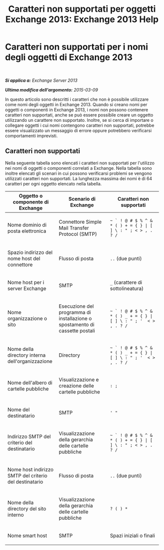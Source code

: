 ﻿---
title: 'Caratteri non supportati per oggetti Exchange 2013: Exchange 2013 Help'
TOCTitle: Caratteri non supportati per i nomi degli oggetti di Exchange 2013
ms:assetid: 76fa4e23-f0f6-473b-9227-70ded907578f
ms:mtpsurl: https://technet.microsoft.com/it-it/library/Dn169553(v=EXCHG.150)
ms:contentKeyID: 54652874
ms.date: 05/22/2018
mtps_version: v=EXCHG.150
ms.translationtype: MT
---

# Caratteri non supportati per i nomi degli oggetti di Exchange 2013

 

_**Si applica a:** Exchange Server 2013_

_**Ultima modifica dell'argomento:** 2015-03-09_

In questo articolo sono descritti i caratteri che non è possibile utilizzare come nomi degli oggetti in Exchange 2013. Quando si creano nomi per oggetti o componenti in Exchange 2013, i nomi non possono contenere caratteri non supportati, anche se può essere possibile creare un oggetto utilizzando un carattere non supportato. Inoltre, se si cerca di importare o collegare oggetti i cui nomi contengono caratteri non supportati, potrebbe essere visualizzato un messaggio di errore oppure potrebbero verificarsi comportamenti imprevisti.

## Caratteri non supportati

Nella seguente tabella sono elencati i caratteri non supportati per l'utilizzo nei nomi di oggetti o componenti correlati a Exchange. Nella tabella sono inoltre elencati gli scenari in cui possono verificarsi problemi se vengono utilizzati caratteri non supportati. La lunghezza massima dei nomi è di 64 caratteri per ogni oggetto elencato nella tabella.


<table>
<colgroup>
<col style="width: 33%" />
<col style="width: 33%" />
<col style="width: 33%" />
</colgroup>
<thead>
<tr class="header">
<th>Oggetto o componente di Exchange</th>
<th>Scenario di Exchange</th>
<th>Caratteri non supportati</th>
</tr>
</thead>
<tbody>
<tr class="odd">
<td><p>Nome dominio di posta elettronica</p></td>
<td><p>Connettore Simple Mail Transfer Protocol (SMTP)</p></td>
<td><p><code>~ ` ! @ # $ % ^ &amp; * ( ) + = { } | [ ] \ : &quot; ; &lt; &gt; , . ? /</code></p></td>
</tr>
<tr class="even">
<td><p>Spazio indirizzo del nome host del connettore</p></td>
<td><p>Flusso di posta</p></td>
<td><p><code>..</code> (due punti)</p></td>
</tr>
<tr class="odd">
<td><p>Nome host per i server Exchange</p></td>
<td><p>SMTP</p></td>
<td><p><code>_</code> (carattere di sottolineatura)</p></td>
</tr>
<tr class="even">
<td><p>Nome organizzazione o sito</p></td>
<td><p>Esecuzione del programma di installazione o spostamento di cassette postali</p></td>
<td><p><code>~ ` ! @ # $ % ^ &amp; * ( ) _ + = { } | [ ] \ : &quot; ; '  &lt; &gt; , . ? /</code></p></td>
</tr>
<tr class="odd">
<td><p>Nome della directory interna dell'organizzazione</p></td>
<td><p>Directory</p></td>
<td><p><code>~ ` ! @ # $ % ^ &amp; * ( ) _ + = { } | [ ] \ : &quot; ; '  &lt; &gt; , . ? /</code></p></td>
</tr>
<tr class="even">
<td><p>Nome dell'albero di cartelle pubbliche</p></td>
<td><p>Visualizzazione e creazione delle cartelle pubbliche</p></td>
<td><p><code>: ;</code></p></td>
</tr>
<tr class="odd">
<td><p>Nome del destinatario</p></td>
<td><p>SMTP</p></td>
<td><p><code>' &quot;</code></p></td>
</tr>
<tr class="even">
<td><p>Indirizzo SMTP del criterio del destinatario</p></td>
<td><p>Visualizzazione della gerarchia delle cartelle pubbliche</p></td>
<td><p><code>~ ` ! @ # $ % ^ &amp; * ( ) + = { } | [ ] \ : &quot; ; &lt; &gt; , . ? /</code></p></td>
</tr>
<tr class="odd">
<td><p>Nome host indirizzo SMTP del criterio del destinatario</p></td>
<td><p>Flusso di posta</p></td>
<td><p><code>..</code> (due punti)</p></td>
</tr>
<tr class="even">
<td><p>Nome della directory del sito interno</p></td>
<td><p>Visualizzazione della gerarchia delle cartelle pubbliche</p></td>
<td><p><code>? ( ) *</code></p></td>
</tr>
<tr class="odd">
<td><p>Nome smart host</p></td>
<td><p>SMTP</p></td>
<td><p>Spazi iniziali o finali</p></td>
</tr>
</tbody>
</table>

